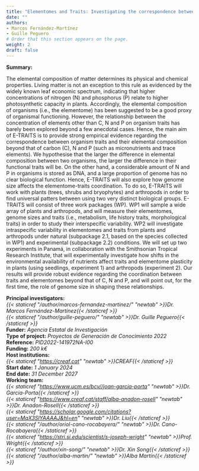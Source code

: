 ```yaml
---
title: "Elementomes and Traits: Investigating the correspondence between elemental composition and functional traits in plants and arthropods (E-TRAITS)"
date: ""
authors:
- Marcos Fernández-Martínez
- Guille Peguero
# Order that this section appears on the page.
weight: 2
draft: false
---
```


**Summary:**<br />

The elemental composition of matter determines its physical and chemical properties. Living matter is not an exception to this rule as evidenced by the widely known leaf economic spectrum, indicating that higher concentrations of nitrogen (N) and phosphorus (P) relate to higher photosynthetic capacity in plants. Accordingly, the elemental composition of organisms (i.e., the elementome) has been suggested to be a good proxy of organismal functioning. However, the relationship between the concentration of elements other than C, N and P on organism traits has barely been explored beyond a few anecdotal cases. Hence, the main aim of E-TRAITS is to provide strong empirical evidence regarding the correspondence between organism traits and their elemental composition beyond that of carbon (C), N and P (such as micronutrients and trace elements). We hypothesise that the larger the difference in elemental composition between two organisms, the larger the difference in their functional traits will be. On the other hand, a considerable amount of N and P in organisms is stored as DNA, and a large proportion of genome has no clear biological function. Hence, E-TRAITS will also explore how genome size affects the elementome-traits coordination. To do so, E-TRAITS will work with plants (trees, shrubs and bryophytes) and arthropods in order to find universal patters between using two very distinct biological groups. E-TRAITS will consist of three work packages (WP). WP1 will sample a wide array of plants and arthropods, and will measure their elementomes, genome sizes and traits (i.e., metabolism, life history traits, morphological traits) in order to study their interspecific variability. WP2 will investigate intraspecific variability in elementomes and traits from plants and arthropods under natural (subpackage 2.1, based on the species collected in WP1) and experimental (subpackage 2.2) conditions. We will set up two experiments in Panamá, in collaboration with the Smithsonian Tropical Research Institute, that will experimentally investigate how shifts in the environmental availability of nutrients affect traits and elementome plasticity in plants (using seedlings, experiment 1) and arthropods (experiment 2). Our results will provide robust evidence regarding the coordination between traits and elementomes beyond that of C, N and P, and will point out, for the first time, the role of genome size in shaping these relationships.<br />

**Principal investigators:**<br />
*{{< staticref "/author/marcos-fernandez-martinez/" "newtab" >}}Dr. Marcos Fernández-Martínez{{< /staticref >}}*<br />
*{{< staticref "/author/guille-peguero/" "newtab" >}}Dr. Guille Peguero{{< /staticref >}}*<br />
**Funder:** *Agencia Estatal de Investigación*<br />
**Type of project:** *Proyectos de Generación de Conocimiento 2022*<br />
**Reference:** *PID2022-141972NA-I00*<br />
**Funding:** *200 k€*<br />
**Host institutions:** <br />
*{{< staticref "https://creaf.cat" "newtab" >}}CREAF{{< /staticref >}}*<br />
**Start date:** *1 January 2024*<br />
**End date:** *31 December 2027*<br />
**Working team:**<br />
*{{< staticref "https://www.ucm.es/bcv//joan-garcia-porta" "newtab" >}}Dr. Garcia-Porta{{< /staticref >}}*<br />
*{{< staticref "https://www.creaf.cat/staff/alba-anadon-rosell" "newtab" >}}Dr. Anadon-Rosell{{< /staticref >}}*<br />
*{{< staticref "https://scholar.google.com/citations?user=MqX3SlYAAAAJ&hl=en" "newtab" >}}Dr. Liu{{< /staticref >}}*<br />
*{{< staticref "/author/oriol-cano-rocabayera/" "newtab" >}}Dr. Cano-Rocabayera{{< /staticref >}}*<br />
*{{< staticref "https://stri.si.edu/scientist/s-joseph-wright" "newtab" >}}Prof. Wright{{< /staticref >}}*<br />
*{{< staticref "/author/xin-song/" "newtab" >}}Dr. Xin Song{{< /staticref >}}*<br />
*{{< staticref "/author/alba-martin/" "newtab" >}}Alba Martín{{< /staticref >}}*<br />